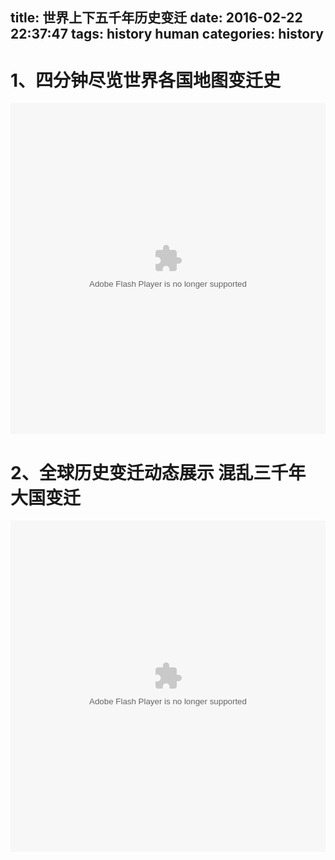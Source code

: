 title: 世界上下五千年历史变迁
date: 2016-02-22 22:37:47
tags:
  history
  human
categories:
  history
---

# 1、四分钟尽览世界各国地图变迁史

<embed wmode="window" flashvars="vid=u0155c4a7w8&amp;duration=253&amp;cid=blqw3ozm7fo096m&amp;tpid=27&amp;showend=1&amp;showcfg=1&amp;searchbar=1&amp;shownext=1&amp;list=2&amp;autoplay=1&amp;outhost=http%3A%2F%2Fv.qq.com%2Fcover%2Fb%2Fblqw3ozm7fo096m.html%3Fvid%3Du0155c4a7w8&amp;openbc=1&amp;fakefull=1&amp;bullet=1&amp;bulletid=&amp;title=%E9%9C%87%E6%92%BC%E8%A7%86%E8%A7%89%EF%BC%81%E5%9B%9B%E5%88%86%E9%92%9F%E5%B0%BD%E8%A7%88%E4%B8%96%E7%95%8C%E5%90%84%E5%9B%BD%E5%9C%B0%E5%9B%BE%E5%8F%98%E8%BF%81%E5%8F%B2" src="http://imgcache.qq.com/tencentvideo_v1/player/TencentPlayer.swf?max_age=86400&amp;v=20151010" quality="high" name="tenvideo_flash_player_1456151610454" id="tenvideo_flash_player_1456151610454" bgcolor="#000000" width="650px" height="530px" align="middle" allowscriptaccess="always" allowfullscreen="true" type="application/x-shockwave-flash" pluginspage="http://get.adobe.com/cn/flashplayer/" style="width: 100%; height: 530px;">

 <!-- more -->

 # 2、全球历史变迁动态展示 混乱三千年 大国变迁

<embed wmode="window" flashvars="vid=y01795jzonj&amp;tpid=27&amp;showend=1&amp;showcfg=1&amp;searchbar=1&amp;shownext=1&amp;list=2&amp;autoplay=1&amp;ptag=%7Csearch.zhonghe.datu&amp;outhost=http%3A%2F%2Fv.qq.com%2Fpage%2Fy%2F0%2Fj%2Fy01795jzonj.html&amp;refer=http%3A%2F%2Fv.qq.com%2Fsearch.html%3Fpagetype%3D3%26stj2%3Dsearch.search%26stag%3Dtxt.index%26ms_key%3D%25E5%258E%2586%25E5%258F%25B2%25E5%258F%2598%25E8%25BF%2581&amp;openbc=0&amp;fakefull=1&amp;bullet=1&amp;bulletid=&amp;title=%E5%85%A8%E7%90%83%E5%8E%86%E5%8F%B2%E5%8F%98%E8%BF%81%E5%8A%A8%E6%80%81%E5%B1%95%E7%A4%BA%20%E6%B7%B7%E4%B9%B1%E4%B8%89%E5%8D%83%E5%B9%B4%20%E5%A4%A7%E5%9B%BD%E5%8F%98%E8%BF%81" src="http://imgcache.qq.com/tencentvideo_v1/player/TencentPlayer.swf?max_age=86400&amp;v=20140714" quality="high" name="tenvideo_flash_player_1456151577098" id="tenvideo_flash_player_1456151577098" bgcolor="#000000" width="650px" height="530px" align="middle" allowscriptaccess="always" allowfullscreen="true" type="application/x-shockwave-flash" pluginspage="http://get.adobe.com/cn/flashplayer/" style="width: 100%; height: 530px;">
